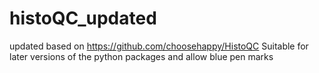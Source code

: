 # histoQC_updated
updated based on https://github.com/choosehappy/HistoQC
Suitable for later versions of the python packages and allow blue pen marks
